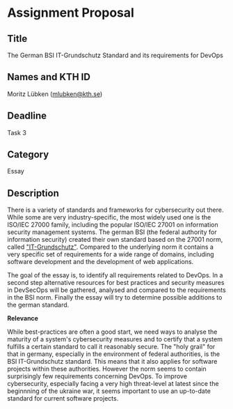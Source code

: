# Assignment Proposal

## Title

The German BSI IT-Grundschutz Standard and its requirements for DevOps

## Names and KTH ID

Moritz Lübken (mlubken@kth.se)

## Deadline

Task 3

## Category

Essay

## Description

There is a variety of standards and frameworks for cybersecurity out there. While some are very industry-specific,
the most widely used one is the ISO/IEC 27000 family, including the popular ISO/IEC 27001 on information security management systems.
The german BSI (the federal authority for information security) created their own standard based on the 27001 norm, called
["IT-Grundschutz"](https://www.bsi.bund.de/SharedDocs/Downloads/EN/BSI/Grundschutz/International/bsi_it_gs_comp_2021.pdf?__blob=publicationFile&v=4).
Compared to the underlying norm it contains a very specific set of requirements for a wide range of domains, including software development and the
development of web applications.

The goal of the essay is, to identify all requirements related to DevOps. In a second step alternative resources for best practices and security measures in DevSecOps
will be gathered, analysed and compared to the requirements in the BSI norm. Finally the essay will try to determine possible additions to the german standard.

**Relevance**

While best-practices are often a good start, we need ways to analyse the maturity of a system's cybersecurity measures and to certify that a system fulfills
a certain standard to call it reasonably secure. The "holy grail" for that in germany, especially in the environment of federal authorities, is the BSI
IT-Grundschutz standard. This means that it also applies for software projects within these authorities. However the norm seems to contain surprisingly
few requirements concerning DevOps. To improve cybersecurity, especially facing a very high threat-level at latest since the beginnning of the ukraine war,
it seems important to use an up-to-date standard for current software projects.

